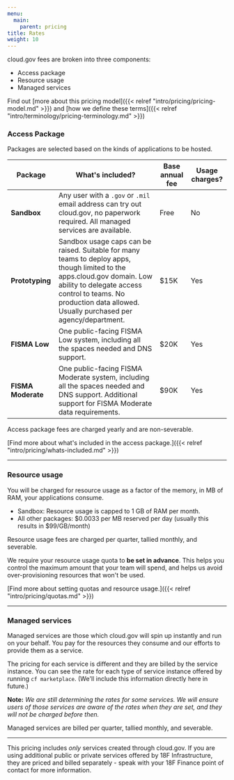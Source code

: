 ```yaml
---
menu:
  main:
    parent: pricing
title: Rates
weight: 10
---
```


cloud.gov fees are broken into three components:

- Access package
- Resource usage
- Managed services

Find out [more about this pricing model]({{< relref "intro/pricing/pricing-model.md" >}}) and [how we define these terms]({{< relref "intro/terminology/pricing-terminology.md" >}})

### Access Package

Packages are selected based on the kinds of applications to be hosted.

| Package | What's included? | Base annual fee | Usage charges? |
| --- | --- | --- | --- |
| **Sandbox** | Any user with a `.gov` or `.mil` email address can try out cloud.gov, no paperwork required. All managed services are available. | Free | No |
| **Prototyping** | Sandbox usage caps can be raised. Suitable for many teams to deploy apps, though limited to the apps.cloud.gov domain. Low ability to delegate access control to teams. No production data allowed. Usually purchased per agency/department. | $15K | Yes |
| **FISMA Low** | One public-facing FISMA Low system, including all the spaces needed and DNS support. | $20K | Yes |
| **FISMA Moderate** | One public-facing FISMA Moderate system, including all the spaces needed and DNS support. Additional support for FISMA Moderate data requirements. | $90K | Yes |

Access package fees are charged yearly and are non-severable.

[Find more about what's included in the access package.]({{< relref "intro/pricing/whats-included.md" >}})

---

### Resource usage

You will be charged for resource usage as a factor of the memory, in MB of RAM, your applications consume.

- Sandbox: Resource usage is capped to 1 GB of RAM per month.
- All other packages: $0.0033 per MB reserved per day (usually this results in $99/GB/month)

Resource usage fees are charged per quarter, tallied monthly, and severable.

We require your resource usage quota to **be set in advance**. This helps you control the maximum amount that your team will spend, and helps us avoid over-provisioning resources that won't be used.

[Find more about setting quotas and resource usage.]({{< relref "intro/pricing/quotas.md" >}})

---

### Managed services

Managed services are those which cloud.gov will spin up instantly and run on your behalf. You pay for the resources they consume and our efforts to provide them as a service.

The pricing for each service is different and they are billed by the service instance. You can see the rate for each type of service instance offered by running `cf marketplace`. (We'll include this information directly here in future.)

**Note:** *We are still determining the rates for some services. We will ensure users of those services are aware of the rates when they are set, and they will not be charged before then.*

Managed services are billed per quarter, tallied monthly, and severable.

---

This pricing includes _only_ services created through cloud.gov. If you are using additional public or private services offered by 18F Infrastructure, they are priced and billed separately - speak with your 18F Finance point of contact for more information.

<!--
TODO
---

- Create buildpack page with list and compliance trade-offs
- Link to terminology page
- Add examples
-->
